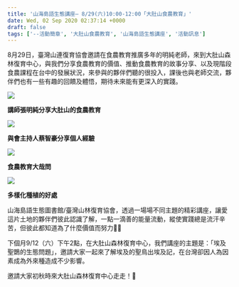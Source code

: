 ```yaml
---
title: '山海島語生態講座— 8/29(六)10:00-12:00「大肚山食農教育」'
date: Wed, 02 Sep 2020 02:37:14 +0000
draft: false
tags: ['--活動簡章', '大肚山食農教育', '山海島語生態講座', '活動訊息']
---
```


8月29日，臺灣山連復育協會邀請在食農教育推廣多年的明純老師，來到大肚山森林復育中心，與我們分享食農教育的價值、推動食農教育的故事分享、以及現階段食農課程在台中的發展狀況，來參與的夥伴們聽的很投入，課後也與老師交流，夥伴們也有一些有趣的回饋及體悟，期待未來能有更深入的實踐。

![](https://www.reforestation.tw/wp-content/uploads/2020/09/大肚山食農教育.jpg)

**講師張明純分享大肚山的食農教育**

![](https://www.reforestation.tw/wp-content/uploads/2020/09/大肚山食農教育_與主持人.jpg)

**與會主持人蔡智豪分享個人經驗**

![](https://www.reforestation.tw/wp-content/uploads/2020/09/什麼是食農教育PPT.jpg)

**食農教育大哉問**

![](https://www.reforestation.tw/wp-content/uploads/2020/09/多樣化種植的好處.jpg)

**多樣化種植的好處**

山海島語生態圖書館/臺灣山林復育協會，透過一場場不同主題的精彩講座，讓愛這片土地的夥伴們彼此認識了解，一點一滴善的能量流動，縱使實踐總是流汗辛苦，但彼此都知道為了什麼價值而努力💪🏼

下個月9/12（六）下午2點，在大肚山森林復育中心，我們講座的主題是：「埃及聖䴉的生態問題」，邀請大家一起來了解埃及的聖鳥出埃及記，在台灣卻因人為因素成為外來種造成不少影響。

邀請大家初秋時來大肚山森林復育中心走走！🍃